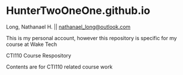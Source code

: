 # HunterTwoOneOne.github.io
Long, Nathanael H. || nathanael_long@outlook.com

This is my personal account, however this repository is specific for my course at Wake Tech

CTI110 Course Respository

Contents are for CTI110 related course work